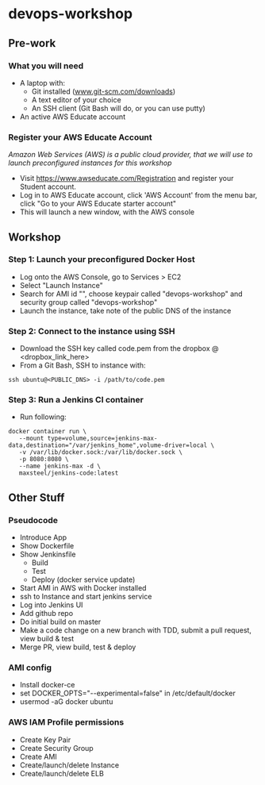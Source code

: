 # devops-workshop
## Pre-work
### What you will need
* A laptop with:
   * Git installed (www.git-scm.com/downloads)
   * A text editor of your choice
   * An SSH client (Git Bash will do, or you can use putty)
* An active AWS Educate account

### Register your AWS Educate Account
*Amazon Web Services (AWS) is a public cloud provider, that we will use to launch preconfigured instances for this workshop*
* Visit https://www.awseducate.com/Registration and register your Student account.
* Log in to AWS Educate account, click 'AWS Account' from the menu bar, click "Go to your AWS Educate starter account"
* This will launch a new window, with the AWS console

## Workshop
### Step 1: Launch your preconfigured Docker Host
* Log onto the AWS Console, go to Services > EC2
* Select "Launch Instance"
* Search for AMI id "<insert AMI ID here>", choose keypair called "devops-workshop" and security group called "devops-workshop"
* Launch the instance, take note of the public DNS of the instance

### Step 2: Connect to the instance using SSH
* Download the SSH key called code.pem from the dropbox @ <dropbox_link_here>
* From a Git Bash, SSH to instance with:
```
ssh ubuntu@<PUBLIC_DNS> -i /path/to/code.pem
```

### Step 3: Run a Jenkins CI container
* Run following:
```
docker container run \
   --mount type=volume,source=jenkins-max-data,destination="/var/jenkins_home",volume-driver=local \
   -v /var/lib/docker.sock:/var/lib/docker.sock \
   -p 8080:8080 \
   --name jenkins-max -d \
   maxsteel/jenkins-code:latest
```

## Other Stuff
### Pseudocode
* Introduce App
* Show Dockerfile
* Show Jenkinsfile
    * Build
    * Test
    * Deploy (docker service update)
* Start AMI in AWS with Docker installed
* ssh to Instance and start jenkins service
* Log into Jenkins UI
* Add github repo
* Do initial build on master
* Make a code change on a new branch with TDD, submit a pull request, view build & test
* Merge PR, view build, test & deploy

### AMI config
* Install docker-ce
* set DOCKER_OPTS="--experimental=false" in /etc/default/docker
* usermod -aG docker ubuntu

### AWS IAM Profile permissions
* Create Key Pair
* Create Security Group
* Create AMI
* Create/launch/delete Instance
* Create/launch/delete ELB
